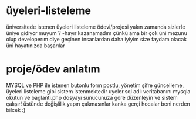 # üyeleri-listeleme
üniversitede istenen üyeleri listeleme ödevi/projesi yakın zamanda sizlerle üniye gidiyor muyum ? -hayır kazanamadım çünkü ama bir çok üni mezunu olup developerım diye geçinen insanlardan daha iyiyim size faydam olacak üni hayatınızda başarılar


# proje/ödev anlatım
MYSQL ve PHP ile istenen butonlu form postlu, yönetim şifre güncelleme, üyeleri listeleme gibi sistem istenmektedir
uyeler.sql adlı veritabanını mysqla okutun ve baglanti.php dosyayı sunucunuza göre düzenleyin ve sistem çalışır!
üstünde değişlilik yapın çakmasınlar kanka gerçi hocalar beni nerden bilcek :)
